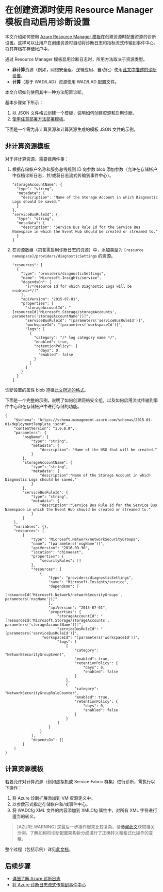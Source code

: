 <properties
	pageTitle="使用 Resource Manager 模板自动启用诊断设置 | Azure"
	description="了解如何使用 Resource Manager 模板创建诊断设置，以便将诊断日志流式传输到事件中心，或者将其存储在存储帐户中。"
	authors="johnkemnetz"
	manager="rboucher"
	editor=""
	services="monitoring-and-diagnostics"
	documentationCenter="monitoring-and-diagnostics"/>

<tags
	ms.service="monitoring-and-diagnostics"
	ms.workload="na"
	ms.tgt_pltfrm="na"
	ms.devlang="na"
	ms.topic="article"
	ms.date="09/26/2016"
	wacn.date="11/14/2016"
	ms.author="johnkem"/>


# 在创建资源时使用 Resource Manager 模板自动启用诊断设置
本文介绍如何使用 [Azure Resource Manager 模板](/documentation/articles/resource-group-authoring-templates/)在创建资源时配置资源的诊断设置。这样可以让用户在创建资源时自动将诊断日志和指标流式传输到事件中心、将其存档在存储帐户中。

通过 Resource Manager 模板启用诊断日志时，所用方法取决于资源类型。

- **非计算**资源（例如，网络安全组、逻辑应用、自动化）使用[此文中描述的诊断设置](/documentation/articles/monitoring-overview-of-diagnostic-logs/#diagnostic-settings)。
- **计算**（基于 WAD/LAD）资源使用 WAD/LAD 配置文件。

本文介绍如何使用其中一种方法配置诊断。

基本步骤如下所示：

1. 以 JSON 文件格式创建一个模板，说明如何创建资源和启用诊断。
2. [使用任意部署方法部署模板](/documentation/articles/resource-group-template-deploy/)。

下面是一个需为非计算资源和计算资源生成的模板 JSON 文件的示例。

## 非计算资源模板
对于非计算资源，需要做两件事：

1. 根据存储帐户名称和服务总线规则 ID 向参数 blob 添加参数（允许在存储帐户中存档诊断日志，并/或将日志流式传输到事件中心）。

    ```
    "storageAccountName": {
      "type": "string",
      "metadata": {
        "description": "Name of the Storage Account in which Diagnostic Logs should be saved."
      }
    },
    "serviceBusRuleId": {
      "type": "string",
      "metadata": {
        "description": "Service Bus Rule Id for the Service Bus Namespace in which the Event Hub should be created or streamed to."
      }
    }
    ```
2. 在资源数组（包含需启用诊断日志的资源）中，添加类型为 `[resource namespace]/providers/diagnosticSettings` 的资源。

    ```
    "resources": [
      {
        "type": "providers/diagnosticSettings",
        "name": "Microsoft.Insights/service",
        "dependsOn": [
          "[/*resource Id for which Diagnostic Logs will be enabled>*/]"
        ],
        "apiVersion": "2015-07-01",
        "properties": {
          "storageAccountId": "[resourceId('Microsoft.Storage/storageAccounts', parameters('storageAccountName'))]",
          "serviceBusRuleId": "[parameters('serviceBusRuleId')]",
          "workspaceId": "[parameters('workspaceId')]",
          "logs": [ 
            {
              "category": "/* log category name */",
              "enabled": true,
              "retentionPolicy": {
                "days": 0,
                "enabled": false
              }
            }
          ]
        }
      }
    ]
    ```

诊断设置的属性 blob 遵循[此文所述的格式](https://msdn.microsoft.com/zh-cn/library/azure/dn931931.aspx)。

下面是一个完整的示例，说明了如何创建网络安全组，以及如何启用流式传输到事件中心和在存储帐户中进行存储的功能。

```
{
    "$schema": "https://schema.management.azure.com/schemas/2015-01-01/deploymentTemplate.json#",
    "contentVersion": "1.0.0.0",
    "parameters": {
        "nsgName": {
            "type": "string",
			"metadata": {
				"description": "Name of the NSG that will be created."
			}
        },
		"storageAccountName": {
			"type": "string",
			"metadata": {
				"description":"Name of the Storage Account in which Diagnostic Logs should be saved."
			}
		},
		"serviceBusRuleId": {
			"type": "string",
			"metadata": {
				"description":"Service Bus Rule Id for the Service Bus Namespace in which the Event Hub should be created or streamed to."
			}
		}
    },
    "variables": {},
    "resources": [
        {
            "type": "Microsoft.Network/networkSecurityGroups",
            "name": "[parameters('nsgName')]",
            "apiVersion": "2016-03-30",
            "location": "chinaeast",
            "properties": {
                "securityRules": []
            },
            "resources": [
				{
					"type": "providers/diagnosticSettings",
					"name": "Microsoft.Insights/service",
					"dependsOn": [
						"[resourceId('Microsoft.Network/networkSecurityGroups', parameters('nsgName'))]"
					],
					"apiVersion": "2015-07-01",
					"properties": {
						"storageAccountId": "[resourceId('Microsoft.Storage/storageAccounts', parameters('storageAccountName'))]",
                        "serviceBusRuleId": "[parameters('serviceBusRuleId')]",
		         "workspaceId": "[parameters('workspaceId')]",
						"logs": [
							{
								"category": "NetworkSecurityGroupEvent",
								"enabled": true,
								"retentionPolicy": {
									"days": 0,
									"enabled": false
								}
							},
                            {
								"category": "NetworkSecurityGroupRuleCounter",
								"enabled": true,
								"retentionPolicy": {
									"days": 0,
									"enabled": false
								}
							}
						]
					}
				}
			],
            "dependsOn": []
        }
    ]
}
```

## 计算资源模板
若要允许对计算资源（例如虚拟机或 Service Fabric 群集）进行诊断，需执行以下操作：

1. 将 Azure 诊断扩展添加到 VM 资源定义中。
2. 以参数形式指定存储帐户和/或事件中心。
3. 将 WADCfg XML 文件的内容添加到 XMLCfg 属性中，对所有 XML 字符进行适当的转义。

> [AZURE.WARNING] 这最后一步操作起来比较复杂。请[参阅此文](/documentation/articles/virtual-machines-windows-extensions-diagnostics-template/#diagnostics-configuration-variables)获取相关示例，了解如何将诊断配置架构拆分成进行了正确转义和格式化操作的变量。

整个过程（包括示例）详见[此文档](/documentation/articles/virtual-machines-windows-extensions-diagnostics-template/)。


## 后续步骤
- [详细了解 Azure 诊断日志](/documentation/articles/monitoring-overview-of-diagnostic-logs/)
- [将 Azure 诊断日志流式传输到事件中心](/documentation/articles/monitoring-stream-diagnostic-logs-to-event-hubs/)

<!---HONumber=Mooncake_1010_2016-->